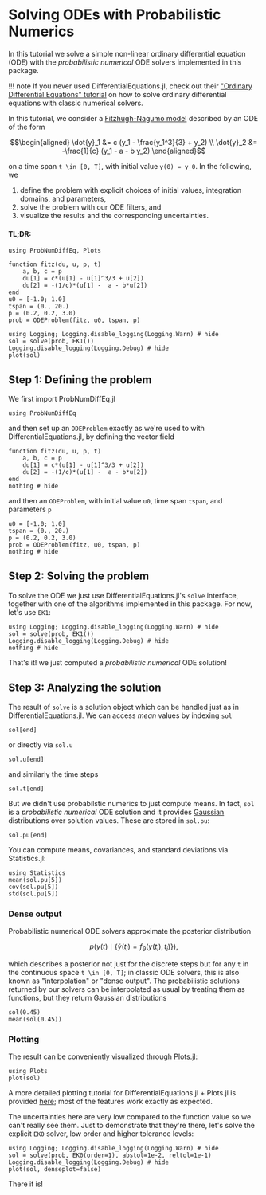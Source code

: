 # Solving ODEs with Probabilistic Numerics
In this tutorial we solve a simple non-linear ordinary differential equation (ODE) with the _probabilistic numerical_ ODE solvers implemented in this package.

!!! note
    If you never used DifferentialEquations.jl, check out their
    ["Ordinary Differential Equations" tutorial](https://docs.sciml.ai/stable/tutorials/ode_example/)
    on how to solve ordinary differential equations with classic numerical solvers.

In this tutorial, we consider a
[Fitzhugh-Nagumo model](https://en.wikipedia.org/wiki/FitzHugh%E2%80%93Nagumo_model)
described by an ODE of the form
```math
\begin{aligned}
\dot{y}_1 &= c (y_1 - \frac{y_1^3}{3} + y_2) \\
\dot{y}_2 &= -\frac{1}{c} (y_1 - a - b y_2)
\end{aligned}
```
on a time span ``t \in [0, T]``, with initial value ``y(0) = y_0``.
In the following, we
1. define the problem with explicit choices of initial values, integration domains, and parameters,
2. solve the problem with our ODE filters, and
3. visualize the results and the corresponding uncertainties.


#### TL;DR:
```@example 1
using ProbNumDiffEq, Plots

function fitz(du, u, p, t)
    a, b, c = p
    du[1] = c*(u[1] - u[1]^3/3 + u[2])
    du[2] = -(1/c)*(u[1] -  a - b*u[2])
end
u0 = [-1.0; 1.0]
tspan = (0., 20.)
p = (0.2, 0.2, 3.0)
prob = ODEProblem(fitz, u0, tspan, p)

using Logging; Logging.disable_logging(Logging.Warn) # hide
sol = solve(prob, EK1())
Logging.disable_logging(Logging.Debug) # hide
plot(sol)
```


## Step 1: Defining the problem
We first import ProbNumDiffEq.jl
```@example 1
using ProbNumDiffEq
```
and then set up an `ODEProblem` exactly as we're used to with DifferentialEquations.jl,
by defining the vector field
```@example 1
function fitz(du, u, p, t)
    a, b, c = p
    du[1] = c*(u[1] - u[1]^3/3 + u[2])
    du[2] = -(1/c)*(u[1] -  a - b*u[2])
end
nothing # hide
```
and then an `ODEProblem`, with initial value `u0`, time span `tspan`, and parameters `p`
```@example 1
u0 = [-1.0; 1.0]
tspan = (0., 20.)
p = (0.2, 0.2, 3.0)
prob = ODEProblem(fitz, u0, tspan, p)
nothing # hide
```

## Step 2: Solving the problem
To solve the ODE we just use DifferentialEquations.jl's `solve` interface, together with one of the algorithms implemented in this package.
For now, let's use `EK1`:
```@example 1
using Logging; Logging.disable_logging(Logging.Warn) # hide
sol = solve(prob, EK1())
Logging.disable_logging(Logging.Debug) # hide
nothing # hide
```
That's it! we just computed a _probabilistic numerical_ ODE solution!


## Step 3: Analyzing the solution
The result of `solve` is a solution object which can be handled just as in DifferentialEquations.jl.
We can access _mean_ values by indexing `sol`
```@repl 1
sol[end]
```
or directly via `sol.u`
```@repl 1
sol.u[end]
```
and similarly the time steps
```@repl 1
sol.t[end]
```

But we didn't use probabilstic numerics to just compute means.
In fact, `sol` is a _probabilistic numerical_ ODE solution and it provides
[Gaussian](https://github.com/mschauer/GaussianDistributions.jl)
distributions over solution values.
These are stored in `sol.pu`:
```@repl 1
sol.pu[end]
```

You can compute means, covariances, and standard deviations via Statistics.jl:
```@repl 1
using Statistics
mean(sol.pu[5])
cov(sol.pu[5])
std(sol.pu[5])
```

### Dense output
Probabilistic numerical ODE solvers approximate the posterior distribution
```math
p \Big( y(t) \mid \{ \dot{y}(t_i) = f_\theta(y(t_i), t_i) \} \Big),
```
which describes a posterior not just for the discrete steps but for any ``t`` in the continuous space ``t \in [0, T]``;
in classic ODE solvers, this is also known as "interpolation" or "dense output".
The probabilistic solutions returned by our solvers can be interpolated as usual by treating them as functions,
but they return Gaussian distributions
```@repl 1
sol(0.45)
mean(sol(0.45))
```

### Plotting
The result can be conveniently visualized through [Plots.jl](https://github.com/JuliaPlots/Plots.jl):
```@example 1
using Plots
plot(sol)
```

A more detailed plotting tutorial for DifferentialEquations.jl + Plots.jl is provided [here](https://diffeq.sciml.ai/stable/basics/plot/); most of the features work exactly as expected.


The uncertainties here are very low compared to the function value so we can't really see them.
Just to demonstrate that they're there, let's solve the explicit `EK0` solver, low order and higher tolerance levels:
```@example 1
using Logging; Logging.disable_logging(Logging.Warn) # hide
sol = solve(prob, EK0(order=1), abstol=1e-2, reltol=1e-1)
Logging.disable_logging(Logging.Debug) # hide
plot(sol, denseplot=false)
```

There it is!
